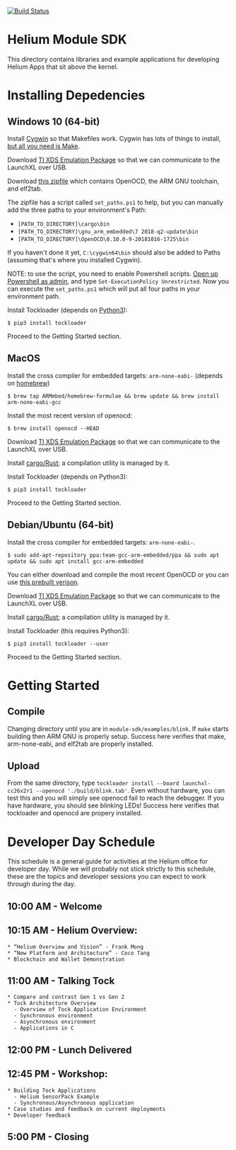 [![Build Status](https://travis-ci.com/helium/module-sdk.svg?token=35YrBmyVB8LNrXzjrRop&branch=master)](https://travis-ci.com/helium/module-sdk)

# Helium Module SDK

This directory contains libraries and example applications for developing
Helium Apps that sit above the kernel.


# Installing Depedencies

## Windows 10 (64-bit)
  
  Install [Cygwin](https://cygwin.com/install.html) so that Makefiles work. Cygwin has lots of things to install, 
  <a href="https://s3.us-east-2.amazonaws.com/helium-module-sdk/cygwin.png" target="_blank">but all you need is Make</a>.
  
  Download [TI XDS Emulation Package](http://software-dl.ti.com/dsps/forms/self_cert_export.html?prod_no=ti_emupack_setup_8.0.803.0_win_32.exe&ref_url=http://software-dl.ti.com/dsps/dsps_public_sw/sdo_ccstudio/emulation) so that we can communicate to the LaunchXL over USB.
  
  Download [this zipfile](https://s3.us-east-2.amazonaws.com/helium-module-sdk/module-sdk-deps.zip) which contains OpenOCD, the ARM GNU toolchain, and elf2tab. 
  
  The zipfile has a script called `set_paths.ps1` to help, but you can manually add the three paths to your environment's Path:
  * `[PATH_TO_DIRECTORY]\cargo\bin`
  * `[PATH_TO_DIRECTORY]\gnu_arm_embedded\7 2018-q2-update\bin`
  * `[PATH_TO_DIRECTORY]\OpenOCD\0.10.0-9-20181016-1725\bin`
  
  If you haven't done it yet, `C:\cygwin64\bin` should also be added to Paths (assuming that's where you installed Cygwin).
  
  NOTE: to use the script, you need to enable Powershell scripts. <a href="https://s3.us-east-2.amazonaws.com/helium-module-sdk/powershell.png" target="_blank">Open up Powershell as admin</a>, and type `Set-ExecutionPolicy Unrestricted`. Now you can execute the `set_paths.ps1` which will put all four paths in your environment path.
  
  Install Tockloader (depends on [Python3](https://www.python.org/downloads/release/python-371/)):
  ```
  $ pip3 install tockloader
  ```
  Proceed to the Getting Started section.

## MacOS

  Install the cross compiler for embedded targets: `arm-none-eabi-` (depends on [homebrew](https://brew.sh/))
  ```
  $ brew tap ARMmbed/homebrew-formulae && brew update && brew install arm-none-eabi-gcc
  ```
  Install the most recent version of openocd:

  ```
  $ brew install openocd --HEAD
  ```
  Download [TI XDS Emulation Package](http://software-dl.ti.com/dsps/forms/self_cert_export.html?prod_no=ti_emupack_setup_8.0.803.0_osx_x86_64.app.zip&ref_url=http://software-dl.ti.com/dsps/dsps_public_sw/sdo_ccstudio/emulation) so that we can communicate to the LaunchXL over USB.
  
  Install [cargo/Rust](https://doc.rust-lang.org/cargo/getting-started/installation.html); a compilation utility is managed by it. 
  
  Install Tockloader (depends on Python3):
  ```
  $ pip3 install tockloader
  ```
  Proceed to the Getting Started section.
  
## Debian/Ubuntu (64-bit)

  Install the cross compiler for embedded targets: `arm-none-eabi-`.
  ```
  $ sudo add-apt-repository ppa:team-gcc-arm-embedded/ppa && sudo apt update && sudo apt install gcc-arm-embedded
  ```
  You can either download and compile the most recent OpenOCD or you can use [this prebuilt verison](https://s3.us-east-2.amazonaws.com/helium-module-sdk/openocd_linux_64.tar.xz).

  Download [TI XDS Emulation Package](http://software-dl.ti.com/dsps/forms/self_cert_export.html?prod_no=ti_emupack_setup_8.0.803.0_linux_x86_64.bin&ref_url=http://software-dl.ti.com/dsps/dsps_public_sw/sdo_ccstudio/emulation) so that we can communicate to the LaunchXL over USB.
  
  Install [cargo/Rust](https://doc.rust-lang.org/cargo/getting-started/installation.html); a compilation utility is managed by it. 
  
  Install Tockloader (this requires Python3):

  ```
  $ pip3 install tockloader --user
  
  ```
  Proceed to the Getting Started section.
  
# Getting Started

  ## Compile
  
  Changing directory until you are in `module-sdk/examples/blink`. If `make` starts building then ARM GNU is properly setup. Success here verifies that make, arm-none-eabi, and elf2tab are properly installed.
   
  ## Upload
  
  From the same directory, type `tockloader install --board launchxl-cc26x2r1 --openocd './build/blink.tab'`. Even without hardware, you can test this and you will simply see openocd fail to reach the debugger. If you have hardware, you should see blinking LEDs! Success here verifies that tockloader and openocd are propery installed. 

# Developer Day Schedule

  This schedule is a general guide for activities at the Helium office for developer day. While we will probably not stick strictly to this schedule, these are the topics and developer sessions you can expect to work through during the day.

  ## 10:00 AM - Welcome

  ## 10:15 AM - Helium Overview: 
  
    * “Helium Overview and Vision” - Frank Mong
    * “New Platform and Architecture” - Coco Tang
    * Blockchain and Wallet Demonstration

  ## 11:00 AM - Talking Tock

    * Compare and contrast Gen 1 vs Gen 2
    * Tock Architecture Overview
      - Overview of Tock Application Environment
      - Synchronous environment
      - Asynchronous environment
      - Applications in C
  
  ## 12:00 PM - Lunch Delivered
  
  ## 12:45 PM - Workshop:
    
    * Building Tock Applications
      - Helium SensorPack Example
      - Synchronous/Asynchronous application
    * Case studies and feedback on current deployments
    * Developer feedback
  
  ## 5:00 PM - Closing 
